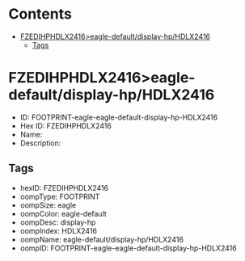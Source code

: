 



Contents
========

* [FZEDIHPHDLX2416>eagle-default/display-hp/HDLX2416](#fzedihphdlx2416eagle-defaultdisplay-hphdlx2416)
	* [Tags](#tags)

# FZEDIHPHDLX2416>eagle-default/display-hp/HDLX2416

- ID: FOOTPRINT-eagle-eagle-default-display-hp-HDLX2416
- Hex ID: FZEDIHPHDLX2416
- Name: 
- Description: 

## Tags

- hexID: FZEDIHPHDLX2416
- oompType: FOOTPRINT
- oompSize: eagle
- oompColor: eagle-default
- oompDesc: display-hp
- oompIndex: HDLX2416
- oompName: eagle-default/display-hp/HDLX2416
- oompID: FOOTPRINT-eagle-eagle-default-display-hp-HDLX2416
